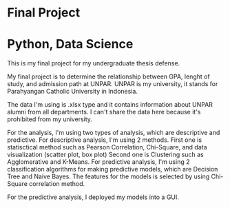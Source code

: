 # Final Project
# Python, Data Science
 This is my final project for my undergraduate thesis defense.

 My final project is to determine the relationship between GPA, lenght of study, and admission path at UNPAR. UNPAR is my university, it stands for Parahyangan Catholic University in Indonesia.

 The data I'm using is .xlsx type and it contains information about UNPAR alumni from all departments. I can't share the data here because it's prohibited from my university.

For the analysis, I'm using two types of analysis, which are descriptive and predictive. For descriptive analysis, I'm using 2 methods. First one is statisctical method such as Pearson Correlation, Chi-Square, and data visualization (scatter plot, box plot) Second one is Clustering such as Agglomerative and K-Means. For predictive analysis, I'm using 2 classification algorithms for making predictive models, which are Decision Tree and Naive Bayes. The features for the models is selected by using Chi-Square correlation method.

For the predictive analysis, I deployed my models into a GUI. 